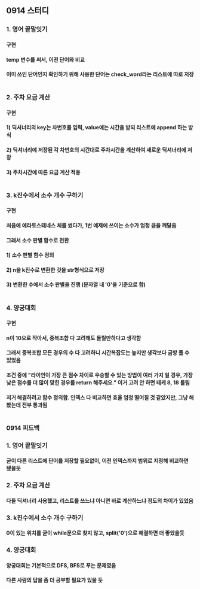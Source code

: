 ## 0914 스터디
### 1. 영어 끝말잇기
#### 구현
#### temp 변수를 써서, 이전 단어와 비교 
#### 이미 쓰인 단어인지 확인하기 위해 사용한 단어는 check_word라는 리스트에 따로 저장
####

#
### 2. 주차 요금 계산
#### 구현
#### 1) 딕셔너리의 key는 차번호를 입력, value에는 시간을 받되 리스트에 append 하는 방식
#### 2) 딕셔너리에 저장된 각 차번호의 시간대로 주차시간을 계산하여 새로운 딕셔너리에 저장
#### 3) 주차시간에 따른 요금 계산 적용
####


#
### 3. k진수에서 소수 개수 구하기
#### 구현
#### 처음에 에라토스테네스 체를 썼다가, 1번 예제에 쓰이는 소수가 엄청 큼을 깨달음
#### 그래서 소수 판별 함수로 전환
#### 1) 소수 판별 함수 정의
#### 2) n을 k진수로 변환한 것을 str형식으로 저장
#### 3) 변환한 수에서 소수 판별을 진행 (문자열 내 '0'을 기준으로 함)
####
#

### 4. 양궁대회
#### 구현
#### n이 10으로 작아서, 중복조합 다 고려해도 돌릴만하다고 생각함
#### 그래서 중복조합 모든 경우의 수 다 고려하니 시간복잡도는 높지만 생각보다 금방 풀 수 있었음
#### 조건 중에 "라이언이 가장 큰 점수 차이로 우승할 수 있는 방법이 여러 가지 일 경우, 가장 낮은 점수를 더 많이 맞힌 경우를 return 해주세요." 이거 고려 안 하면 테케 8, 18 틀림
#### 저거 해결하려고 함수 정의함. 인덱스 다 비교하면 효율 엄청 떨어질 것 같았지만, 그냥 해봤는데 전부 통과됨
####
#


### 0914 피드백
### 1. 영어 끝말잇기
#### 굳이 다른 리스트에 단어를 저장할 필요없이, 이전 인덱스까지 범위로 지정해 비교하면 됐을듯

###

### 2. 주차 요금 계산
#### 다들 딕셔너리 사용했고, 리스트를 쓰느냐 아니면 바로 계산하느냐 정도의 차이가 있었음

###

### 3. k진수에서 소수 개수 구하기
#### 0이 있는 위치를 굳이 while문으로 찾지 않고, split('0')으로 해결하면 더 좋았을듯

### 4. 양궁대회
#### 양궁대회는 기본적으로 DFS, BFS로 푸는 문제였음
#### 다른 사람의 답을 좀 더 공부할 필요가 있을 듯
